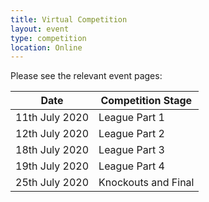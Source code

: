 ```yaml
---
title: Virtual Competition
layout: event
type: competition
location: Online
---
```


Please see the relevant event pages:

| Date           | Competition Stage   |
|----------------|---------------------|
| 11th July 2020 | League Part 1       |
| 12th July 2020 | League Part 2       |
| 18th July 2020 | League Part 3       |
| 19th July 2020 | League Part 4       |
| 25th July 2020 | Knockouts and Final |
